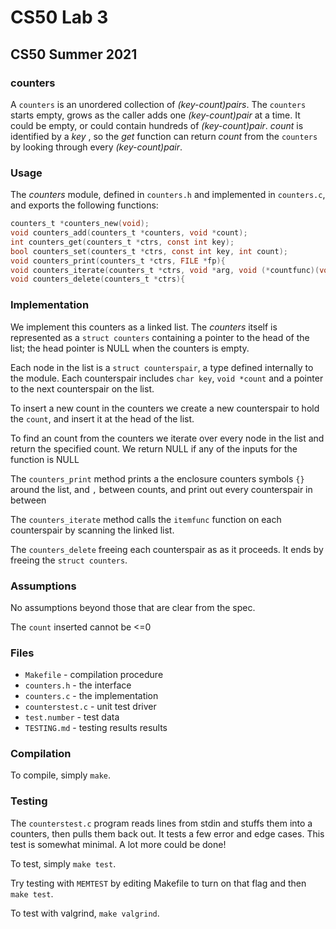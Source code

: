# CS50 Lab 3
## CS50 Summer 2021

### counters

A `counters` is an unordered collection of _(key-count)pairs_.
The `counters` starts empty, grows as the caller adds one _(key-count)pair_ at a time.
It could be empty, or could contain hundreds of _(key-count)pair_.
_count_ is identified by a _key_ , so the _get_ function can return _count_ from the `counters` by looking through every _(key-count)pair_.

### Usage

The *counters* module, defined in `counters.h` and implemented in `counters.c`, and exports the following functions:

```c
counters_t *counters_new(void);
void counters_add(counters_t *counters, void *count);
int counters_get(counters_t *ctrs, const int key);
bool counters_set(counters_t *ctrs, const int key, int count);
void counters_print(counters_t *ctrs, FILE *fp){
void counters_iterate(counters_t *ctrs, void *arg, void (*countfunc)(void *arg, const int key, int count));
void counters_delete(counters_t *ctrs){
```

### Implementation

We implement this counters as a linked list.
The *counters* itself is represented as a `struct counters` containing a pointer to the head of the list; the head pointer is NULL when the counters is empty.

Each node in the list is a `struct counterspair`, a type defined internally to the module.
Each counterspair includes  `char key`, `void *count` and a pointer to the next counterspair on the list.

To insert a new count in the counters we create a new counterspair to hold the `count`, and insert it at the head of the list.

To find an count from the counters we iterate over every node in the list and return the specified count.
We return NULL if any of the inputs for the function is NULL

The `counters_print` method prints a the enclosure counters symbols `{}` around the list, and `,` between counts, and print out every counterspair in between

The `counters_iterate` method calls the `itemfunc` function on each counterspair by scanning the linked list.

The `counters_delete` freeing each counterspair as as it proceeds.
It ends by freeing the `struct counters`.

### Assumptions

No assumptions beyond those that are clear from the spec.

The `count` inserted cannot be <=0

### Files

* `Makefile` - compilation procedure
* `counters.h` - the interface
* `counters.c` - the implementation
* `counterstest.c` - unit test driver
* `test.number` - test data
* `TESTING.md` - testing results results

### Compilation

To compile, simply `make`.

### Testing

The `counterstest.c` program reads lines from stdin and stuffs them into a counters, then pulls them back out.
It tests a few error and edge cases.
This test is somewhat minimal.
A lot more could be done!

To test, simply `make test`.

Try testing with `MEMTEST` by editing Makefile to turn on that flag and then `make test`.

To test with valgrind, `make valgrind`.
